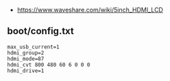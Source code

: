 - https://www.waveshare.com/wiki/5inch_HDMI_LCD

## boot/config.txt

```
max_usb_current=1
hdmi_group=2
hdmi_mode=87
hdmi_cvt 800 480 60 6 0 0 0
hdmi_drive=1
```

